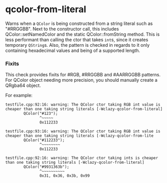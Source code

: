 # qcolor-from-literal

Warns when a `QColor` is being constructed from a string literal such as "#RRGGBB".
Next to the constructor call, this includes QColor::setNamedColor and the static QColor::fromString method.
This is less performant than calling the ctor that takes `int`s, since it creates temporary `QString`s.
Also, the pattern is checked in regards to it only containing hexadecimal values and being of a supported length.

### Fixits
This check provides fixits for #RGB, #RRGGBB and #AARRGGBB patterns.
For QColor object needing more precision, you should manually create a QRgba64 object.

For example:
```
testfile.cpp:92:16: warning: The QColor ctor taking RGB int value is cheaper than one taking string literals [-Wclazy-qcolor-from-literal]
        QColor("#123");
               ^~~~~~
               0x112233

testfile.cpp:93:16: warning: The QColor ctor taking RGB int value is cheaper than one taking string literals [-Wclazy-qcolor-from-lite
        QColor("#112233");
               ^~~~~~~~~
               0x112233

testfile.cpp:92:16: warning: The QColor ctor taking ints is cheaper than one taking string literals [-Wclazy-qcolor-from-literal]
        QColor("#9931363b");
               ^~~~~~~~~~~
               0x31, 0x36, 0x3b, 0x99
```
